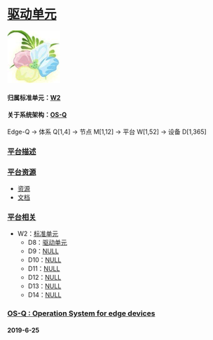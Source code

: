 ﻿# [驱动单元](https://github.com/OS-Q/D8)

[![sites](OS-Q/qitas.png)](http://www.OS-Q.com)

#### 归属标准单元：[W2](https://github.com/OS-Q/W2)

#### 关于系统架构：[OS-Q](https://github.com/OS-Q/OS-Q)

Edge-Q -> 体系 Q[1,4] -> 节点 M[1,12] -> 平台 W[1,52] -> 设备 D[1,365]

### [平台描述](https://github.com/OS-Q/D8/wiki) 



### [平台资源](https://github.com/OS-Q/D8) 

- [资源](src/)
- [文档](docs/)

### [平台相关](https://github.com/OS-Q/W1)

* W2：[标准单元](https://github.com/OS-Q/W2)
   * D8：[驱动单元](https://github.com/OS-Q/D8)
   * D9：[NULL](https://github.com/OS-Q/D9)
   * D10：[NULL](https://github.com/OS-Q/D10)
   * D11：[NULL](https://github.com/OS-Q/D11)
   * D12：[NULL](https://github.com/OS-Q/D12)
   * D13：[NULL](https://github.com/OS-Q/D13)
   * D14：[NULL](https://github.com/OS-Q/D14)



### [OS-Q : Operation System for edge devices](http://www.OS-Q.com/Edge/D8)
####  2019-6-25